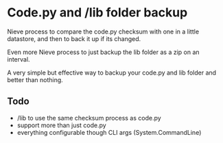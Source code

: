 # Code.py and /lib folder backup

Nieve process to compare the code.py checksum with one in a little datastore, and then to back it up if its changed.

Even more Nieve process to just backup the lib folder as a zip on an interval.

A very simple but effective way to backup your code.py and lib folder and better than nothing.

## Todo

- /lib to use the same checksum process as code.py
- support more than just code.py
- everything configurable though CLI args (System.CommandLine)